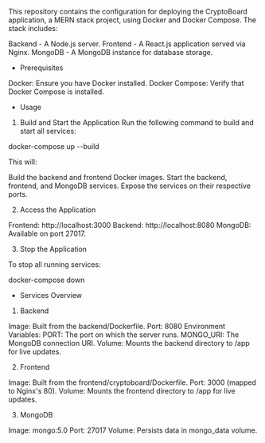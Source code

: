 This repository contains the configuration for deploying the CryptoBoard application, a MERN stack project, using Docker and Docker Compose. The stack includes:

Backend - A Node.js server.
Frontend - A React.js application served via Nginx.
MongoDB - A MongoDB instance for database storage.



- Prerequisites

Docker: Ensure you have Docker installed. 
Docker Compose: Verify that Docker Compose is installed. 





- Usage

1. Build and Start the Application
Run the following command to build and start all services:

docker-compose up --build

This will:

Build the backend and frontend Docker images.
Start the backend, frontend, and MongoDB services.
Expose the services on their respective ports.

2. Access the Application

Frontend: http://localhost:3000
Backend: http://localhost:8080
MongoDB: Available on port 27017.

3. Stop the Application

To stop all running services:

docker-compose down




 - Services Overview 

1. Backend

Image: Built from the backend/Dockerfile.
Port: 8080
Environment Variables:
PORT: The port on which the server runs.
MONGO_URI: The MongoDB connection URI.
Volume: Mounts the backend directory to /app for live updates.

2. Frontend

Image: Built from the frontend/cryptoboard/Dockerfile.
Port: 3000 (mapped to Nginx's 80).
Volume: Mounts the frontend directory to /app for live updates.

3. MongoDB

Image: mongo:5.0
Port: 27017
Volume: Persists data in mongo_data volume.
